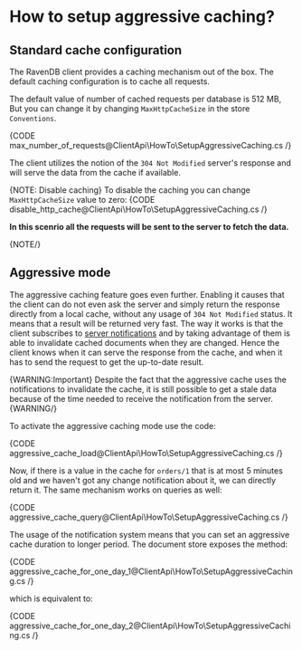 # How to setup aggressive caching?

## Standard cache configuration

The RavenDB client provides a caching mechanism out of the box. The default caching configuration is to cache all requests.

The default value of number of cached requests per database is 512 MB, But you can change it by changing `MaxHttpCacheSize` in the store `Conventions`.

{CODE max_number_of_requests@ClientApi\HowTo\SetupAggressiveCaching.cs /}

The client utilizes the notion of the `304 Not Modified` server's response and will serve the data from the cache if available.

{NOTE: Disable caching} 
To disable the caching you can change `MaxHttpCacheSize` value to zero:
{CODE disable_http_cache@ClientApi\HowTo\SetupAggressiveCaching.cs /}

**In this scenrio all the requests will be sent to the server to fetch the data.**

{NOTE/}


## Aggressive mode

The aggressive caching feature goes even further. Enabling it causes that the client can do not even ask the server and simply return the response directly from a local cache, without any usage of `304 Not Modified` status. 
It means that a result will be returned very fast. The way it works is that the client subscribes to [server notifications](../changes/what-is-changes-api) and by taking advantage of them is able to invalidate cached documents
when they are changed. Hence the client knows when it can serve the response from the cache, and when it has to send the request to get the up-to-date result. 

{WARNING:Important}
Despite the fact that the aggressive cache uses the notifications to invalidate the cache, it is still possible to get a stale data because of the time needed to receive the notification from the server.
{WARNING/}

To activate the aggressive caching mode use the code:

{CODE aggressive_cache_load@ClientApi\HowTo\SetupAggressiveCaching.cs /}

Now, if there is a value in the cache for `orders/1` that is at most 5 minutes old and we haven't got any change notification about it, we can directly return it. The same mechanism works on queries as well:

{CODE aggressive_cache_query@ClientApi\HowTo\SetupAggressiveCaching.cs /}

The usage of the notification system means that you can set an aggressive cache duration to longer period. The document store exposes the method:

{CODE aggressive_cache_for_one_day_1@ClientApi\HowTo\SetupAggressiveCaching.cs /}

which is equivalent to:

{CODE aggressive_cache_for_one_day_2@ClientApi\HowTo\SetupAggressiveCaching.cs /}
